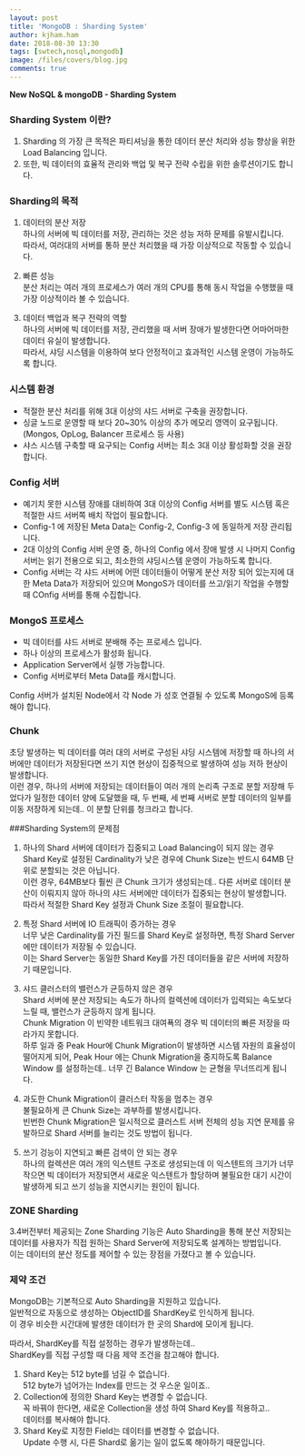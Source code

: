 ```yaml
---
layout: post
title: 'MongoDB : Sharding System'
author: kjham.ham
date: 2018-08-30 13:30
tags: [swtech,nosql,mongodb]
image: /files/covers/blog.jpg
comments: true
---
```


**New NoSQL & mongoDB - Sharding System**

### Sharding System 이란?  
1. Sharding 의 가장 큰 목적은 파티셔닝을 통한 데이터 분산 처리와 성능 향상을 위한 Load Balancing 입니다.  
2. 또한, 빅 데이터의 효율적 관리와 백업 및 복구 전략 수립을 위한 솔루션이기도 합니다.

### Sharding의 목적  
1. 데이터의 분산 저장  
하나의 서버에 빅 데이터를 저장, 관리하는 것은 성능 저하 문제를 유발시킵니다.  
따라서, 여러대의 서버를 통하 분산 처리했을 때 가장 이상적으로 작동할 수 있습니다.  

2. 빠른 성능  
분산 처리는 여러 개의 프로세스가 여러 개의 CPU를 통해 동시 작업을 수행했을 때 가장 이상적이라 볼 수 있습니다.

3. 데이터 백업과 복구 전략의 역할  
하나의 서버에 빅 데이터를 저장, 관리했을 때 서버 장애가 발생한다면 어마어마한 데이터 유실이 발생합니다.  
따라서, 샤딩 시스템을 이용하여 보다 안정적이고 효과적인 시스템 운영이 가능하도록 합니다.  

### 시스템 환경  
- 적절한 분산 처리를 위해 3대 이상의 샤드 서버로 구축을 권장합니다.  
- 싱글 노드로 운영할 때 보다 20~30% 이상의 추가 메모리 영역이 요구됩니다.  
(Mongos, OpLog, Balancer 프로세스 등 사용)  
- 샤스 시스템 구축할 때 요구되는 Config 서버는 최소 3대 이상 활성화할 것을 권장합니다.  

### Config 서버  
- 예기치 못한 시스템 장애를 대비하여 3대 이상의 Config 서버를 별도 시스템 혹은 적절한 샤드 서버쪽 배치 작업이 필요합니다.  
- Config-1 에 저장된 Meta Data는 Config-2, Config-3 에 동일하게 저장 관리됩니다.  
- 2대 이상의 Config 서버 운영 중, 하나의 Config 에서 장애 발생 시 나머지 Config 서버는 읽기 전용으로 되고, 최소한의 샤딩시스템 운영이 가능하도록 합니다.  
- Config 서버는 각 샤드 서버에 어떤 데이터들이 어떻게 분산 저장 되어 있는지에 대한 Meta Data가 저장되어 있으며 MongoS가 데이터를 쓰고/읽기 작업을 수행할 때 COnfig 서버를 통해 수집합니다.  

### MongoS 프로세스  
- 빅 데이터를 샤드 서버로 분배해 주는 프로세스 입니다.  
- 하나 이상의 프로세스가 활성화 됩니다.  
- Application Server에서 실행 가능합니다.  
- Config 서버로부터 Meta Data를 캐시합니다.  

Config 서버가 설치된 Node에서 각 Node 가 성호 연결될 수 있도록 MongoS에 등록해야 합니다.

### Chunk  
초당 발생하는 빅 데이터를 여러 대의 서버로 구성된 샤딩 시스템에 저장할 때 하나의 서버에만 데이터가 저장된다면 쓰기 지연 현상이 집중적으로 발생하여 성능 저하 현상이 발생합니다.  
이런 경우, 하나의 서버에 저장되는 데이터들이 여러 개의 논리족 구조로 분할 저장해 두었다가 일정한 데이터 양에 도달했을 때, 두 번째, 세 번째 서버로 분할 데이터의 일부를 이동 저장하게 되는데.. 이 분할 단위를 청크라고 합니다.

###Sharding System의 문제점  
1. 하나의 Shard 서버에 데이터가 집중되고 Load Balancing이 되지 않는 경우  
Shard Key로 설정된 Cardinality가 낮은 경우에 Chunk Size는 반드시 64MB 단위로 분할되는 것은 아닙니다.  
이런 경우, 64MB보다 훨씬 큰 Chunk 크기가 생성되는데.. 다른 서버로 데이터 분산이 이뤄지지 않아 하나의 샤드 서버에만 데이터가 집중되는 현상이 발생합니다.  
따라서 적절한 Shard Key 설정과 Chunk Size 조절이 필요합니다.  

2. 특정 Shard 서버에 IO 트래픽이 증가하는 경우  
너무 낮은 Cardinality를 가진 필드를 Shard Key로 설정하면, 특정 Shard Server에만 데이터가 저장될 수 있습니다.  
이는 Shard Server는 동일한 Shard Key를 가진 데이터들을 같은 서버에 저장하기 때문입니다.  

3. 샤드 클러스터의 밸런스가 균등하지 않은 경우  
Shard 서버에 분산 저장되는 속도가 하나의 컬렉션에 데이터가 입력되는 속도보다 느릴 때, 밸런스가 균등하지 않게 됩니다.  
Chunk Migration 이 빈약한 네트워크 대여푝의  경우 빅 데이터의 빠른 저장을 따라가지 못합니다.  
하루 일과 중 Peak Hour에 Chunk Migration이 발생하면 시스템 자원의 효율성이 떨어지게 되어, Peak Hour 에는 Chunk Migration을 중지하도록 Balance Window 를 설정하는데.. 너무 긴 Balance Window 는 균형을 무너뜨리게 됩니다.  

4. 과도한 Chunk Migration이 클러스터 작동을 멈추는 경우  
불필요하게 큰 Chunk Size는 과부하를 발생시킵니다.  
빈번한 Chunk Migration은 일시적으로 클러스트 서버 전체의 성능 지연 문제를 유발하므로 Shard 서버를 늘리는 것도 방법이 됩니다.  

5. 쓰기 겅능이 지연되고 빠른 검색이 안 되는 경우  
하나의 컬렉션은 여러 개의 익스텐트 구조로 생성되는데 이 익스텐트의 크기가 너무 작으면 빅 데이터가 저장되면서 새로운 익스텐트가 할당하며 불필요한 대기 시간이 발생하게 되고 쓰기 성능을 지연시키는 원인이 됩니다.

### ZONE Sharding  
3.4버전부터 제공되는 Zone Sharding 기능은 Auto Sharding을 통해 분산 저장되는 데이터를 사용자가 직접 원하는 Shard Server에 저장되도록 설계하는 방법입니다.  
이는 데이터의 분산 정도를 제어할 수 있는 장점을 가졌다고 볼 수 있습니다.

### 제약 조건
MongoDB는 기본적으로 Auto Sharding을 지원하고 있습니다.  
일반적으로 자동으로 생성하는 ObjectID를 ShardKey로 인식하게 됩니다.  
이 경우 비슷한 시간대에 발생한 데이터가 한 곳의 Shard에 모이게 됩니다.  

따라서, ShardKey를 직접 설정하는 경우가 발생하는데..  
ShardKey를 직접 구성할 때 다음 제약 조건을 참고해야 합니다.  

1. Shard Key는 512 byte를 넘길 수 없습니다.  
512 byte가 넘어가는 Index를 만드는 것 우스운 일이죠..  
2. Collection에 정의한 Shard Key는 변경할 수 없습니다.  
꼭 바꿔야 한다면, 새로운 Collection을 생성 하여 Shard Key를 적용하고..  
데이터를 복사해야 합니다.  
3. Shard Key로 지정한 Field는 데이터를 변경할 수 없습니다.  
Update 수행 시, 다른 Shard로 옮기는 일이 없도록 해야하기 때문입니다.  